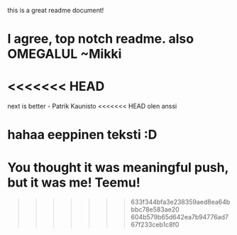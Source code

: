 this is a great readme document!


I agree, top notch readme. also OMEGALUL ~Mikki
=======
<<<<<<< HEAD
=======
next is better - Patrik Kaunisto
<<<<<<< HEAD
olen anssi

hahaa eeppinen teksti :D
=======
# You thought it was meaningful push, but it was me! Teemu!
>>>>>>> 633f344bfa3e238359aed8ea64bbbc78e583ae20
>>>>>>> 604b579b65d642ea7b94776ad767f233ceb1c8f0
